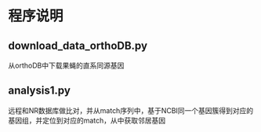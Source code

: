 # 程序说明
## download_data_orthoDB.py 
从orthoDB中下载果蝇的直系同源基因
## analysis1.py
远程和NR数据库做比对，并从match序列中，基于NCBI同一个基因簇得到对应的基因组，并定位到对应的match，从中获取邻居基因
